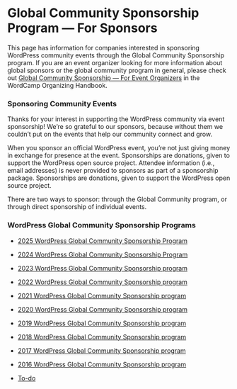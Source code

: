 # Global Community Sponsorship Program — For Sponsors

This page has information for companies interested in sponsoring WordPress community events through the Global Community Sponsorship program. If you are an event organizer looking for more information about global sponsors or the global community program in general, please check out [Global Community Sponsorship — For Event Organizers](https://make.wordpress.org/community/handbook/wordcamp-organizer-handbook/planning-details/fundraising/global-community-sponsorship-for-event-organizers/) in the WordCamp Organizing Handbook.

### Sponsoring Community Events

Thanks for your interest in supporting the WordPress community via event sponsorship! We’re so grateful to our sponsors, because without them we couldn’t put on the events that help our community connect and grow.

When you sponsor an official WordPress event, you’re not just giving money in exchange for presence at the event. Sponsorships are donations, given to support the WordPress open source project. Attendee information (i.e., email addresses) is never provided to sponsors as part of a sponsorship package. Sponsorships are donations, given to support the WordPress open source project.

There are two ways to sponsor: through the Global Community program, or through direct sponsorship of individual events.

### **WordPress Global Community Sponsorship Programs**

*   [2025 WordPress Global Community Sponsorship Program](https://make.wordpress.org/community/2024/12/11/announcing-the-2025-global-sponsorship-program/)
*   [2024 WordPress Global Community Sponsorship Program](https://make.wordpress.org/community/2024-wordpress-global-community-sponsorship-program/)
*   [2023 WordPress Global Community Sponsorship program](https://make.wordpress.org/community/2023-wordpress-global-community-sponsorship-program/)
*   [2022 WordPress Global Community Sponsorship program](https://make.wordpress.org/community/2022-wordpress-global-community-sponsorship-program-2/)
*   [2021 WordPress Global Community Sponsorship program](https://make.wordpress.org/community/2020-wordpress-global-community-sponsorship-program/)
*   [2020 WordPress Global Community Sponsorship program](https://make.wordpress.org/community/2020-wordpress-global-community-sponsorship-program/)
*   [2019 WordPress Global Community Sponsorship program](https://make.wordpress.org/community/2019-wordpress-global-community-sponsorship-program/)
*   [2018 WordPress Global Community Sponsorship program](https://make.wordpress.org/community/2018-global-community-sponsorship-program/)
*   [2017 WordPress Global Community Sponsorship program](https://make.wordpress.org/community/handbook/wordcamp-organizer/first-steps/budget-and-finances/global-sponsorship-program-for-2017/)
*   [2016 WordPress Global Community Sponsorship program](https://make.wordpress.org/community/2016-global-sponsorship-program/)

*   [To-do](# "To-do")